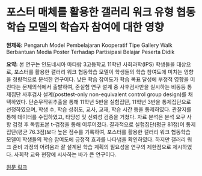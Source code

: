 # 포스터 매체를 활용한 갤러리 워크 유형 협동 학습 모델의 학습자 참여에 대한 영향

**원제목:** Pengaruh Model Pembelajaran Kooperatif Tipe Gallery Walk Berbantuan Media Poster Terhadap Partisipasi Belajar Peserta Didik

**요약:** 본 연구는 인도네시아 마타람 3고등학교 11학년 사회과학(IPS) 학생들을 대상으로, 포스터를 활용한 갤러리 워크 협동학습 모델이 학생들의 학습 참여도에 미치는 영향을 정량적으로 분석한 연구이다.  낮은 학습 참여도가 학습 목표 달성에 부정적 영향을 미친다는 문제의식에서 출발하여, 준실험 연구 설계 중 사후검사만을 실시하는 비동등 통제집단 사후검사 설계(posttest-only non-equivalent control group design)를 채택하였다. 단순무작위추출을 통해 11학년 5반을 실험집단, 11학년 3반을 통제집단으로 선정하였으며, 학생 수, 학습 성취도, 교사, 교재, 학습 시간 등을 통제하였다.  관찰지를 통해 데이터를 수집하였고,  타당성 및 신뢰성 검증을 거쳤다.  자료 분석은 분석 요구 사항 검정 후 독립표본 t-검정을 통해 이루어졌다.  결과적으로 실험집단(평균 81점)이 통제집단(평균 76.3점)보다 높은 점수를 기록하여, 포스터를 활용한 갤러리 워크 협동학습 모델이 학생들의 학습 참여도에 긍정적 효과를 나타냄을 확인하였다.  하지만 갤러리 워크 준비 과정의 어려움과 잘 설계된 학습 계획의 필요성을 연구의 제한점으로 제시하였다.  사회학 교육 현장에 시사하는 바가 큰 연구이다.

[원문 링크](https://jppipa.unram.ac.id/index.php/jcar/article/download/11810/7863)
